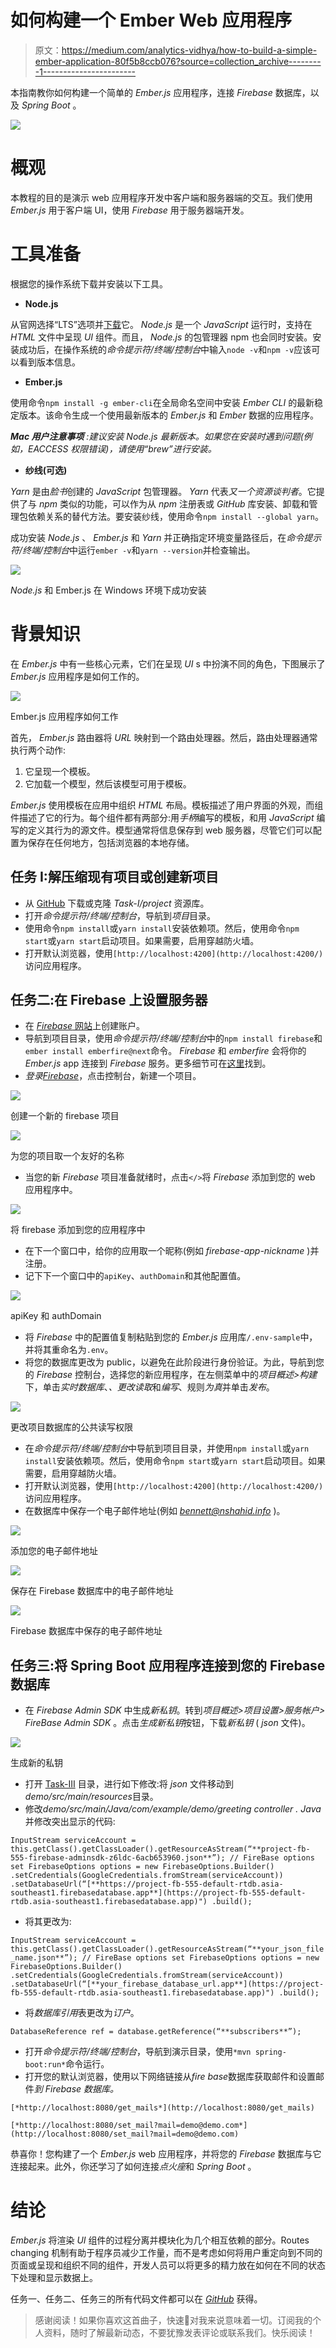 # 如何构建一个 Ember Web 应用程序

> 原文：<https://medium.com/analytics-vidhya/how-to-build-a-simple-ember-application-80f5b8ccb076?source=collection_archive---------1----------------------->

本指南教你如何构建一个简单的 *Ember.js* 应用程序，连接 *Firebase* 数据库，以及 *Spring Boot* 。

![](img/83dad014f7b1656d2ad155c228986d33.png)

# 概观

本教程的目的是演示 web 应用程序开发中客户端和服务器端的交互。我们使用 *Ember.js* 用于客户端 UI，使用 *Firebase* 用于服务器端开发。

# 工具准备

根据您的操作系统下载并安装以下工具。

*   **Node.js**

从官网选择“LTS”选项并[下载](https://nodejs.org/en)它。 *Node.js* 是一个 *JavaScript* 运行时，支持在 *HTML* 文件中呈现 *UI* 组件。而且， *Node.js* 的包管理器 npm 也会同时安装。安装成功后，在操作系统的*命令提示符/终端/控制台*中输入`node -v`和`npm -v`应该可以看到版本信息。

*   **Ember.js**

使用命令`npm install -g ember-cli`在全局命名空间中安装 *Ember CLI* 的最新稳定版本。该命令生成一个使用最新版本的 *Ember.js* 和 *Ember* 数据的应用程序。

***Mac 用户注意事项*** *:建议安装 Node.js 最新版本。如果您在安装时遇到问题(例如，EACCESS 权限错误)，请使用“brew”进行安装。*

*   **纱线(可选)**

*Yarn* 是由*脸书*创建的 *JavaScript* 包管理器。 *Yarn* 代表*又一个资源谈判者*。它提供了与 *npm* 类似的功能，可以作为从 *npm* 注册表或 *GitHub* 库安装、卸载和管理包依赖关系的替代方法。要安装纱线，使用命令`npm install --global yarn`。

成功安装 *Node.js* 、 *Ember.js* 和 *Yarn* 并正确指定环境变量路径后，在*命令提示符/终端/控制台*中运行`ember -v`和`yarn --version`并检查输出。

![](img/eadf10315d1fb3a1428cca6e69bcdd27.png)

*Node.js* 和 Ember.js 在 Windows 环境下成功安装

# 背景知识

在 *Ember.js* 中有一些核心元素，它们在呈现 *UI* s 中扮演不同的角色，下图展示了 *Ember.js* 应用程序是如何工作的。

![](img/c6bd8a5c9c7e7bd84e48484a42cbb9c0.png)

Ember.js 应用程序如何工作

首先， *Ember.js* 路由器将 *URL* 映射到一个路由处理器。然后，路由处理器通常执行两个动作:

1.  它呈现一个模板。
2.  它加载一个模型，然后该模型可用于模板。

*Ember.js* 使用模板在应用中组织 *HTML* 布局。模板描述了用户界面的外观，而组件描述了它的行为。每个组件都有两部分:用*手柄*编写的模板，和用 *JavaScript* 编写的定义其行为的源文件。模型通常将信息保存到 web 服务器，尽管它们可以配置为保存在任何地方，包括浏览器的本地存储。

## 任务 I:解压缩现有项目或创建新项目

*   从 [GitHub](https://github.com/muhammadnaumanshahid/simple_ember_application.git) 下载或克隆 *Task-I/project* 资源库。
*   打开*命令提示符/终端/控制台*，导航到*项目*目录。
*   使用命令`npm install`或`yarn install`安装依赖项。然后，使用命令`npm start`或`yarn start`启动项目。如果需要，启用穿越防火墙。
*   打开默认浏览器，使用`[http://localhost:4200](http://localhost:4200/)`访问应用程序。

## 任务二:在 Firebase 上设置服务器

*   在 [*Firebase* 网站](http://firebase.google.com)上创建账户。
*   导航到项目目录，使用*命令提示符/终端/控制台*中的`npm install firebase`和`ember install emberfire@next`命令。 *Firebase* 和 *emberfire* 会将你的 *Ember.js* app 连接到 *Firebase* 服务。更多细节可在[这里](https://github.com/FirebaseExtended/emberfire/blob/master/docs/quickstart.md)找到。
*   *登录*[*Firebase*](https://firebase.google.com)，点击控制台，新建一个项目。

![](img/3ac193dab57c8e455a2a79f95c1f1f65.png)

创建一个新的 firebase 项目

![](img/19b23b3495ae95ea671047e78225fcc4.png)

为您的项目取一个友好的名称

*   当您的新 *Firebase* 项目准备就绪时，点击`</>`将 *Firebase* 添加到您的 web 应用程序中。

![](img/0391d4d6aa7a195e9d583e40cb777595.png)

将 firebase 添加到您的应用程序中

*   在下一个窗口中，给你的应用取一个昵称(例如 *firebase-app-nickname* )并注册。
*   记下下一个窗口中的`apiKey`、`authDomain`和其他配置值。

![](img/2d75f55c8f63dff9cad1ad133796eb9f.png)

apiKey 和 authDomain

*   将 *Firebase* 中的配置值复制粘贴到您的 *Ember.js* 应用库`/.env-sample`中，并将其重命名为`.env`。
*   将您的数据库更改为 public，以避免在此阶段进行身份验证。为此，导航到您的 *Firebase* 控制台，选择您的新应用程序，在左侧菜单中的*项目概述>构建*下，单击*实时数据库*、*、*更改*读取*和*编写*、规则*为真*并单击*发布*。

![](img/0a58946549204fb404cd27dd5012f095.png)

更改项目数据库的公共读写权限

*   在*命令提示符/终端/控制台*中导航到项目目录，并使用`npm install`或`yarn install`安装依赖项。然后，使用命令`npm start`或`yarn start`启动项目。如果需要，启用穿越防火墙。
*   打开默认浏览器，使用`[http://localhost:4200](http://localhost:4200/)`访问应用程序。
*   在数据库中保存一个电子邮件地址(例如 *bennett@nshahid.info* )。

![](img/06e10b4da0c2d5d7280c6871cc214d5c.png)

添加您的电子邮件地址

![](img/649a493d8de69f97a66d80f5181f342c.png)

保存在 Firebase 数据库中的电子邮件地址

![](img/00c72ca476eb8c758d827595e56cbb3c.png)

Firebase 数据库中保存的电子邮件地址

## 任务三:将 Spring Boot 应用程序连接到您的 Firebase 数据库

*   在 *Firebase Admin SDK* 中生成*新私钥*。转到*项目概述>项目设置>服务帐户> FireBase Admin SDK* 。点击*生成新私钥*按钮，下载*新私钥* ( *json* 文件)。

![](img/c69dea9cbaae85255362d7d6f3b428f5.png)

生成新的私钥

*   打开 [Task-III](/analytics-vidhya/how-to-make-a-web-application-using-spring-boot-4c89c8e7053e) 目录，进行如下修改:将 *json* 文件移动到*demo/src/main/resources*目录。
*   修改*demo/src/main/Java/com/example/demo/greeting controller . Java*并修改突出显示的代码:

`InputStream serviceAccount = this.getClass().getClassLoader().getResourceAsStream(“**project-fb-555-firebase-adminsdk-z6ldc-6acb653960.json**”);
// FireBase options set
FirebaseOptions options = new FirebaseOptions.Builder()
.setCredentials(GoogleCredentials.fromStream(serviceAccount))
.setDatabaseUrl(“[**https://project-fb-555-default-rtdb.asia-southeast1.firebasedatabase.app**](https://project-fb-555-default-rtdb.asia-southeast1.firebasedatabase.app)")
.build();`

*   将其更改为:

`InputStream serviceAccount = this.getClass().getClassLoader().getResourceAsStream(“**your_json_file_name.json**”);
// FireBase options set
FirebaseOptions options = new FirebaseOptions.Builder()
.setCredentials(GoogleCredentials.fromStream(serviceAccount))
.setDatabaseUrl(“[**your_firebase_database_url.app**](https://project-fb-555-default-rtdb.asia-southeast1.firebasedatabase.app)")
.build();`

*   将*数据库引用*表更改为*订户*。

`DatabaseReference ref = database.getReference(“**subscribers**”);`

*   打开*命令提示符/终端/控制台*，导航到演示目录，使用`*mvn spring-boot:run*`命令运行。
*   打开您的默认浏览器，使用以下网络链接从*fire base*数据库获取邮件和设置邮件*到 *Firebase* 数据库。*

`[*http://localhost:8080/get_mails*](http://localhost:8080/get_mails)`

`[*http://localhost:8080/set_mail?mail=demo@demo.com*](http://localhost:8080/set_mail?mail=demo@demo.com)`

恭喜你！您构建了一个 *Ember.js* web 应用程序，并将您的 *Firebase* 数据库与它连接起来。此外，你还学习了如何连接*点火座*和 *Spring Boot* 。

# 结论

*Ember.js* 将渲染 *UI* 组件的过程分离并模块化为几个相互依赖的部分。Routes changing 机制有助于程序员减少工作量，而不是考虑如何将用户重定向到不同的页面或呈现和组织不同的组件，开发人员可以将更多的精力放在如何在不同的状态下处理和显示数据上。

任务一、任务二、任务三的所有代码文件都可以在 [*GitHub*](https://github.com/muhammadnaumanshahid/simple_ember_application.git) 获得。

> 感谢阅读！如果你喜欢这首曲子，快速👏对我来说意味着一切。订阅我的个人资料，随时了解最新动态，不要犹豫发表评论或联系我们。快乐阅读！